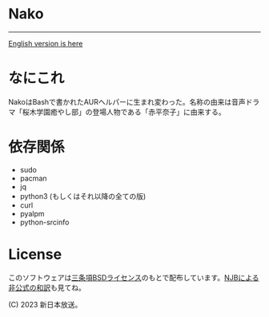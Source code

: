 # Nako
-----
[English version is here](README_ja.md)

# なにこれ
NakoはBashで書かれたAURヘルパーに生まれ変わった。名称の由来は音声ドラマ「桜木学園癒やし部」の登場人物である「赤平奈子」に由来する。

# 依存関係
* sudo
* pacman
* jq
* python3 (もしくはそれ以降の全ての版)
* curl
* pyalpm
* python-srcinfo

# License
このソフトウェアは[三条項BSDライセンス](LICENSE)のもとで配布しています。[NJBによる非公式の和訳](LICENSE_ja)も見てね。

(C) 2023 新日本放送。

